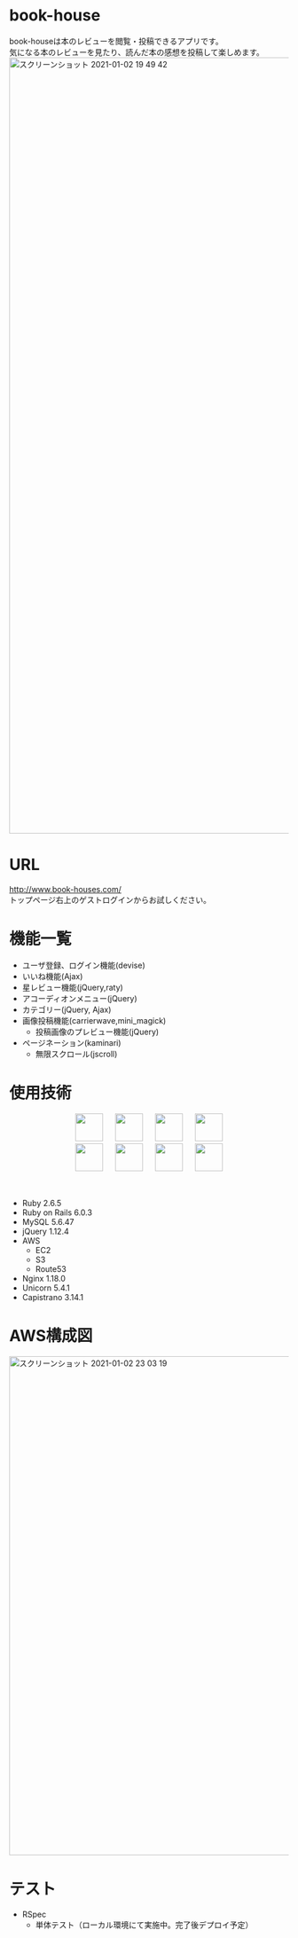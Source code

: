 # book-house
book-houseは本のレビューを閲覧・投稿できるアプリです。<br>
気になる本のレビューを見たり、読んだ本の感想を投稿して楽しめます。<br>
<img width="1400" alt="スクリーンショット 2021-01-02 19 49 42" src="https://user-images.githubusercontent.com/65227841/103455822-b9c07200-4d33-11eb-9132-32f955ad81d3.png">

# URL
http://www.book-houses.com/
<br>
トップページ右上のゲストログインからお試しください。

# 機能一覧
- ユーザ登録、ログイン機能(devise)
- いいね機能(Ajax)
- 星レビュー機能(jQuery,raty)
- アコーディオンメニュー(jQuery)
- カテゴリー(jQuery, Ajax)
- 画像投稿機能(carrierwave,mini_magick)
  - 投稿画像のプレビュー機能(jQuery)
- ページネーション(kaminari)
  - 無限スクロール(jscroll)

# 使用技術
<p align="center">
  <a href="https://www.ruby-lang.org/ja/"><img src="https://user-images.githubusercontent.com/65227841/103456042-baf29e80-4d35-11eb-9a30-434eb6f0aec3.png" height="50px;" /></a>
<a>　</a>
  <a href="https://railsguides.jp/"><img src="https://user-images.githubusercontent.com/65227841/103456219-66502300-4d37-11eb-8ba6-81fbf7c1adca.png" height="50px;" /></a>
<a>　</a>
  <a href="https://www.mysql.com/jp/"><img src="https://user-images.githubusercontent.com/65227841/103456982-9222d700-4d3e-11eb-9d17-fc31f7298ddf.png" height="50px;" /></a>
<a>　</a>
  <a href="https://jquery.com/"><img src="https://user-images.githubusercontent.com/65227841/103457154-fbefb080-4d3f-11eb-869e-b1ea06f16871.png" height="50px;" /></a>
<a>　</a> <br>
  <a href="https://aws.amazon.com/jp/"><img src="https://user-images.githubusercontent.com/65227841/103457279-255d0c00-4d41-11eb-83fc-8831f3bca063.png" height="50px;" /></a>
<a>　</a>
  <a href="https://www.nginx.co.jp/"><img src="https://user-images.githubusercontent.com/65227841/103456943-42dca680-4d3e-11eb-9c96-707cf603dd58.png" height="50px;" /></a>
<a>　</a>
  <a href="#"><img src="https://user-images.githubusercontent.com/65227841/103457370-13c83400-4d42-11eb-8409-ce6db94b0c1a.png" height="50px;" /></a>
<a>　</a>
  <a href="https://capistranorb.com/"><img src="https://user-images.githubusercontent.com/65227841/103457089-81269580-4d3f-11eb-8e9e-3a77529a1394.png" height="50px;" /></a>
</p>
<br>

- Ruby 2.6.5
- Ruby on Rails 6.0.3
- MySQL 5.6.47
- jQuery 1.12.4
- AWS
  - EC2
  - S3
  - Route53
- Nginx 1.18.0
- Unicorn 5.4.1
- Capistrano 3.14.1

# AWS構成図
<img width="900" alt="スクリーンショット 2021-01-02 23 03 19" src="https://user-images.githubusercontent.com/65227841/103474613-074ae680-4de9-11eb-8c2c-faac2a3cc713.png">

# テスト
- RSpec
  - 単体テスト（ローカル環境にて実施中。完了後デプロイ予定）
